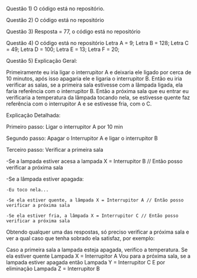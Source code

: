 Questão 1) O código está no repositório.

Questão 2) O código está no repositório

Questão 3) Resposta = 77, o código está no repositório

Questão 4) O código está no repositório
  Letra A = 9;
  Letra B = 128;
  Letra C = 49;
  Letra D = 100;
  Letra E = 13;
  Letra F = 20;

Questão 5) 
Explicação Geral:

Primeiramente eu iria ligar o interrupitor A e deixaria ele ligado por cerca de 10 minutos, após isso apagaria ele e ligaria o interrupitor B. Então eu iria verificar as salas, se a primeira sala estivesse com a lâmpada ligada, ela faria referência com o interrupitor B.
Então a próxima sala que eu entrar eu verificaria a temperatura da lâmpada tocando nela, se estivesse quente faz referência com o interrupitor A e se estivesse fria, com o C.


Explicação Detalhada:


Primeiro passo: Ligar o interrupitor A por 10 min


Segundo passo: Apagar o Interrupitor A e ligar o interrupitor B


Terceiro passo: Verificar a primeira sala

-Se a lampada estiver acesa a lampada X = Interrupitor B // Então posso verificar a próxima sala

  -Se a lâmpada estiver apagada:

    -Eu toco nela...
  
    -Se ela estiver quente, a lâmpada X = Interrupitor A // Então posso verificar a próxima sala
    
    -Se ela estiver fria, a lâmpada X = Interrupitor C // Então posso verificar a próxima sala
    

Obtendo qualquer uma das respostas, só preciso verificar a próxima sala e ver a qual caso que tenha sobrado ela satisfaz, por exemplo:

Caso a primeira sala a lampada esteja apagada, verifico a temperatura. Se ela estiver quente Lampada X = Interrupitor A
Vou para a próxima sala, se a lampada estiver apagada então Lampada Y = Interrupitor C
E por eliminação Lampada Z = Interrupitor B
